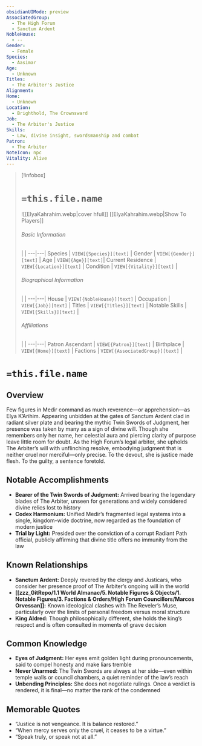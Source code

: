 ```yaml
---
obsidianUIMode: preview
AssociatedGroup:
  - The High Forum
  - Sanctum Ardent
NobleHouse:
  - --
Gender:
  - Female
Species:
  - Aasimar
Age:
  - Unknown
Titles:
  - The Arbiter's Justice
Alignment: 
Home:
  - Unknown
Location:
  - Brighthold, The Crownsward
Job:
  - The Arbiter's Justice
Skills:
  - Law, divine insight, swordsmanship and combat
Patron:
  - The Arbiter
NoteIcon: npc
Vitality: Alive
---
```

> [!infobox]
> # **`=this.file.name`**
> ![[ElyaKahrahim.webp|cover hfull]]
> [[ElyaKahrahim.webp|Show To Players]]
> ###### Basic Information
>  |   |
> ---|---|
> Species | `VIEW[{Species}][text]` |
> Gender | `VIEW[{Gender}][text]` |
> Age | `VIEW[{Age}][text]`|
> Current Residence | `VIEW[{Location}][text]`  |
> Condition | `VIEW[{Vitality}][text]` |
> ###### Biographical Information
>  |   |
> ---|---|
> House | `VIEW[{NobleHouse}][text]`  |
> Occupation | `VIEW[{Job}][text]`  |
> Titles | `VIEW[{Titles}][text]`  |
> Notable Skills | `VIEW[{Skills}][text]`  |
> ###### Affiliations
>   |   |
> ---|---|
> Patron Ascendant | `VIEW[{Patron}][text]`  |
> Birthplace | `VIEW[{Home}][text]`  |
> Factions | `VIEW[{AssociatedGroup}][text]` |

# **`=this.file.name`**
## **Overview**

Few figures in Medir command as much reverence—or apprehension—as Elya K’Arihim. Appearing unbidden at the gates of Sanctum Ardent clad in radiant silver plate and bearing the mythic Twin Swords of Judgment, her presence was taken by many as a sign of divine will. Though she remembers only her name, her celestial aura and piercing clarity of purpose leave little room for doubt. As the High Forum’s legal arbiter, she upholds The Arbiter’s will with unflinching resolve, embodying judgment that is neither cruel nor merciful—only precise. To the devout, she is justice made flesh. To the guilty, a sentence foretold.

## **Notable Accomplishments**

- **Bearer of the Twin Swords of Judgment:** Arrived bearing the legendary blades of The Arbiter, unseen for generations and widely considered divine relics lost to history
- **Codex Harmonium:** Unified Medir’s fragmented legal systems into a single, kingdom-wide doctrine, now regarded as the foundation of modern justice
- **Trial by Light:** Presided over the conviction of a corrupt Radiant Path official, publicly affirming that divine title offers no immunity from the law

## **Known Relationships**

- **Sanctum Ardent:** Deeply revered by the clergy and Justicars, who consider her presence proof of The Arbiter’s ongoing will in the world
- **[[zzz_GitRepo/1.1 World Almanac/5.  Notable Figures & Objects/1. Notable Figures/3. Factions & Orders/High Forum Councillors/Marcos Orvessan]]:** Known ideological clashes with The Reveler’s Muse, particularly over the limits of personal freedom versus moral structure
- **King Aldred:** Though philosophically different, she holds the king’s respect and is often consulted in moments of grave decision

## **Common Knowledge**

- **Eyes of Judgment:** Her eyes emit golden light during pronouncements, said to compel honesty and make liars tremble
- **Never Unarmed:** The Twin Swords are always at her side—even within temple walls or council chambers, a quiet reminder of the law’s reach
- **Unbending Principles:** She does not negotiate rulings. Once a verdict is rendered, it is final—no matter the rank of the condemned

## **Memorable Quotes**

- “Justice is not vengeance. It is balance restored.”
- “When mercy serves only the cruel, it ceases to be a virtue.”
- “Speak truly, or speak not at all.”
